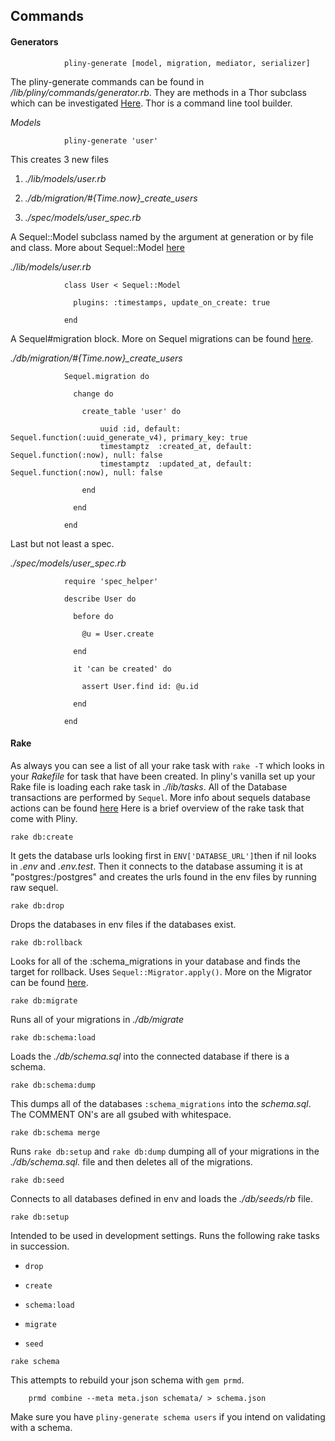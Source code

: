 ## Commands

#### Generators

				pliny-generate [model, migration, mediator, serializer]

The pliny-generate commands can be found in */lib/pliny/commands/generator.rb*.
They are methods in a Thor subclass which can be investigated
[Here](https://github.com/erikhuda/thor). Thor is a command line tool builder.

*Models* 

				pliny-generate 'user'


This creates 3 new files

1. *./lib/models/user.rb* 

2. *./db/migration/#{Time.now}_create_users*

3. *./spec/models/user_spec.rb*

A Sequel::Model subclass named by the argument at generation or by file and
class. More about Sequel::Model [ here ]( https://github.com/jeremyevans/sequel )

*./lib/models/user.rb*

				class User < Sequel::Model 
				
				  plugins: :timestamps, update_on_create: true
				
				end

A Sequel#migration block. More on Sequel migrations can be found
[here](http://sequel.jeremyevans.net/rdoc/files/doc/migration_rdoc.html).

*./db/migration/#{Time.now}_create_users*

				Sequel.migration do 
				
				  change do

					create_table 'user' do 
					
						uuid :id, default: Sequel.function(:uuid_generate_v4), primary_key: true
						timestamptz  :created_at, default: Sequel.function(:now), null: false
						timestamptz  :updated_at, default: Sequel.function(:now), null: false 
						
					end 
					
				  end
				  
				end

Last but not least a spec. 

*./spec/models/user_spec.rb* 

				require 'spec_helper'

				describe User do

				  before do

					@u = User.create

				  end

				  it 'can be created' do 
				  
					assert User.find id: @u.id
					
				  end

				end
				

#### Rake

As always you can see a list of all your rake task with `rake -T` which looks in
your *Rakefile* for task that have been created. In pliny's vanilla set up your
Rake file is loading each rake task in *./lib/tasks*. All of the Database
transactions are performed by `Sequel`. More info about sequels database actions
can be found
[here](http://sequel.jeremyevans.net/rdoc/files/doc/opening_databases_rdoc.html)
Here is a brief overview of the rake task that come with Pliny.

`rake db:create`

It gets the database urls looking first in `ENV['DATABSE_URL']`then if nil looks
in *.env* and *.env.test*. Then it connects to the database assuming it is at
"postgres:/postgres" and creates the urls found in the env files by running raw
sequel. 

`rake db:drop` 

Drops the databases in env files if the databases exist.

`rake db:rollback`

Looks for all of the :schema_migrations in your database and finds the target
for rollback. Uses `Sequel::Migrator.apply()`. More on the Migrator can be found
[here](http://sequel.jeremyevans.net/rdoc/classes/Sequel/Migrator.html).

`rake db:migrate`

Runs all of your migrations in *./db/migrate*

`rake db:schema:load` 

Loads the *./db/schema.sql* into the connected database if there is a schema.

`rake db:schema:dump`

This dumps all of the databases `:schema_migrations` into the *schema.sql*. The
COMMENT ON's are all gsubed with whitespace. 

`rake db:schema merge`

Runs `rake db:setup` and `rake db:dump` dumping all of your migrations in the
*./db/schema.sql.* file and then deletes all of the migrations. 

`rake db:seed`

Connects to all databases defined in env and loads the *./db/seeds/rb* file.

`rake db:setup` 

Intended to be used in development settings. Runs the following rake tasks in
succession.

* `drop`

* `create`

* `schema:load`

* `migrate`

* `seed`

`rake schema`

This attempts to rebuild your json schema with `gem prmd`.

		prmd combine --meta meta.json schemata/ > schema.json 

Make sure you have `pliny-generate schema users` if you intend on validating
with a schema. 

